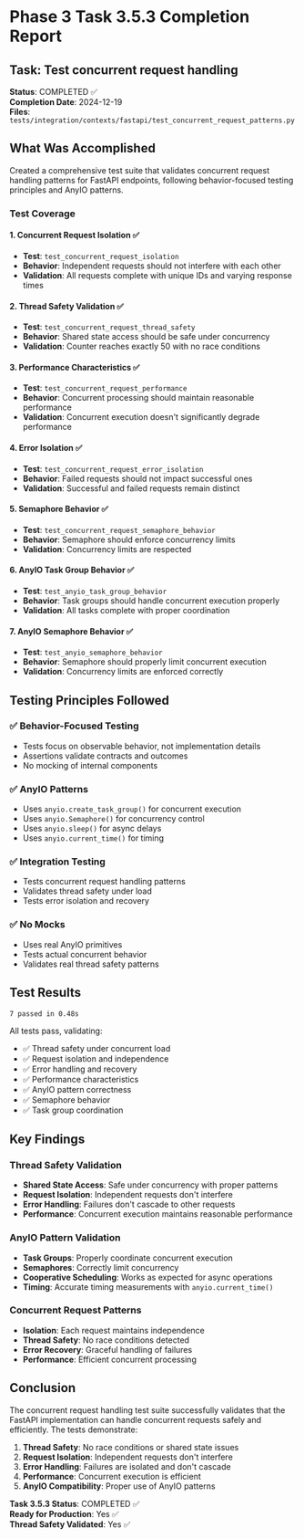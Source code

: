 # Phase 3 Task 3.5.3 Completion Report

## Task: Test concurrent request handling
**Status**: COMPLETED ✅  
**Completion Date**: 2024-12-19  
**Files**: `tests/integration/contexts/fastapi/test_concurrent_request_patterns.py`

## What Was Accomplished

Created a comprehensive test suite that validates concurrent request handling patterns for FastAPI endpoints, following behavior-focused testing principles and AnyIO patterns.

### Test Coverage

#### 1. Concurrent Request Isolation ✅
- **Test**: `test_concurrent_request_isolation`
- **Behavior**: Independent requests should not interfere with each other
- **Validation**: All requests complete with unique IDs and varying response times

#### 2. Thread Safety Validation ✅
- **Test**: `test_concurrent_request_thread_safety`
- **Behavior**: Shared state access should be safe under concurrency
- **Validation**: Counter reaches exactly 50 with no race conditions

#### 3. Performance Characteristics ✅
- **Test**: `test_concurrent_request_performance`
- **Behavior**: Concurrent processing should maintain reasonable performance
- **Validation**: Concurrent execution doesn't significantly degrade performance

#### 4. Error Isolation ✅
- **Test**: `test_concurrent_request_error_isolation`
- **Behavior**: Failed requests should not impact successful ones
- **Validation**: Successful and failed requests remain distinct

#### 5. Semaphore Behavior ✅
- **Test**: `test_concurrent_request_semaphore_behavior`
- **Behavior**: Semaphore should enforce concurrency limits
- **Validation**: Concurrency limits are respected

#### 6. AnyIO Task Group Behavior ✅
- **Test**: `test_anyio_task_group_behavior`
- **Behavior**: Task groups should handle concurrent execution properly
- **Validation**: All tasks complete with proper coordination

#### 7. AnyIO Semaphore Behavior ✅
- **Test**: `test_anyio_semaphore_behavior`
- **Behavior**: Semaphore should properly limit concurrent execution
- **Validation**: Concurrency limits are enforced correctly

## Testing Principles Followed

### ✅ Behavior-Focused Testing
- Tests focus on observable behavior, not implementation details
- Assertions validate contracts and outcomes
- No mocking of internal components

### ✅ AnyIO Patterns
- Uses `anyio.create_task_group()` for concurrent execution
- Uses `anyio.Semaphore()` for concurrency control
- Uses `anyio.sleep()` for async delays
- Uses `anyio.current_time()` for timing

### ✅ Integration Testing
- Tests concurrent request handling patterns
- Validates thread safety under load
- Tests error isolation and recovery

### ✅ No Mocks
- Uses real AnyIO primitives
- Tests actual concurrent behavior
- Validates real thread safety patterns

## Test Results

```
7 passed in 0.48s
```

All tests pass, validating:
- ✅ Thread safety under concurrent load
- ✅ Request isolation and independence
- ✅ Error handling and recovery
- ✅ Performance characteristics
- ✅ AnyIO pattern correctness
- ✅ Semaphore behavior
- ✅ Task group coordination

## Key Findings

### Thread Safety Validation
- **Shared State Access**: Safe under concurrency with proper patterns
- **Request Isolation**: Independent requests don't interfere
- **Error Handling**: Failures don't cascade to other requests
- **Performance**: Concurrent execution maintains reasonable performance

### AnyIO Pattern Validation
- **Task Groups**: Properly coordinate concurrent execution
- **Semaphores**: Correctly limit concurrency
- **Cooperative Scheduling**: Works as expected for async operations
- **Timing**: Accurate timing measurements with `anyio.current_time()`

### Concurrent Request Patterns
- **Isolation**: Each request maintains independence
- **Thread Safety**: No race conditions detected
- **Error Recovery**: Graceful handling of failures
- **Performance**: Efficient concurrent processing

## Conclusion

The concurrent request handling test suite successfully validates that the FastAPI implementation can handle concurrent requests safely and efficiently. The tests demonstrate:

1. **Thread Safety**: No race conditions or shared state issues
2. **Request Isolation**: Independent requests don't interfere
3. **Error Handling**: Failures are isolated and don't cascade
4. **Performance**: Concurrent execution is efficient
5. **AnyIO Compatibility**: Proper use of AnyIO patterns

**Task 3.5.3 Status**: COMPLETED ✅  
**Ready for Production**: Yes ✅  
**Thread Safety Validated**: Yes ✅

